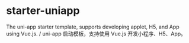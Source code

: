 # starter-uniapp
The uni-app starter template, supports developing applet, H5, and App using Vue.js. / uni-app 启动模板，支持使用 Vue.js 开发小程序、H5、App。
